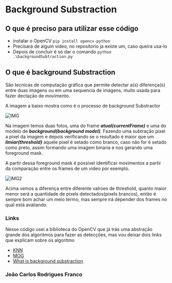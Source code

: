 # **Background Substraction**
  
  ## O que é preciso para utilizar esse código
  
  *  instalar o OpenCV `pip install opencv-python`
  *  Precisará de algum video, no repositorio ja existe um, caso queira usa-lo
  *  Depois de concluir é só dar o comando `python .\backgroundSubtraction.py`
  
  ## O que é background Substraction
   São tecnicas de computação gráfica que permite detectar a(s) diferença(s) entre duas imagens ou em uma sequencia de imagens, muito usada para fazer dectação de movimento.

A imagem a baixo mostra como é o processo de background Substractor

![IMG](https://user-images.githubusercontent.com/52891219/205521911-f0c03073-a928-4505-bb13-9e21e4234a51.PNG)

Na imagem temos duas fotos, uma do frame ***atual(currentFrame)*** e uma do modelo de ***background(background model)***. Fazendo uma subtração pixel a pixel da imagem e depois verificando se o resultado é maior que um 
***limiar(threshold)*** aquele pixel é setado como branco, caso não for é setado como preto, assim formando uma imagem binaria e nos gerando uma foreground mask.

A partir dessa foreground mask é possivel identificar movimentos a partir da comparação entre os frames de um video por exemplo.

![IMG2](https://user-images.githubusercontent.com/52891219/205522185-d2f428c9-8f51-48b9-b039-f42d42b7d1df.PNG)

Acima vemos a diferença entre diferente valroes de threshold, quanto maior menor será a quantidade de pixels detectados(pixels brancos), então é sempre bom achar um meio termo, mas sempre irá depender dos frames no qual está avaliando.

### Links

Nesse código usei a biblioteca do OpenCV que já trás uma abstração grande dos algoritmos para fazer as detecções, mas vou deixar dois links que explicam sobre os algoritmo

  * [KNN](https://www.analyticsvidhya.com/blog/2021/04/simple-understanding-and-implementation-of-knn-algorithm/)
  * [MOG](https://www.sciencedirect.com/topics/engineering/background-subtraction)
  * [What is background substraction](https://www.youtube.com/watch?v=fn07iwCrvqQ)


### João Carlos Rodrigues Franco
